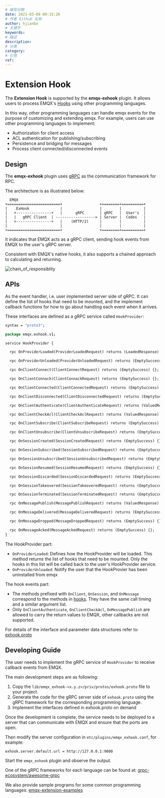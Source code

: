 ```yaml
---
# 编写日期
date: 2021-03-09 09:15:26
# 作者 Github 名称
author: hjianbo
# 关键字
keywords:
# 描述
description:
# 分类
category: 
# 引用
ref:
---
```


# Extension Hook

The **Extension Hook** is supported by the **emqx-exhook** plugin. It allows users to process EMQX's [Hooks](hooks.md) using other programming languages.

In this way, other programming languages can handle emqx events for the purpose of customizing and extending emqx. For example, users can use other programming languages to implement:

- Authorization for client access
- ACL authentication for publishing/subscribing
- Persistence and bridging for messages
- Process client connected/disconnected events


## Design

The **emqx-exhook** plugin uses [gRPC](https://www.grpc.io) as the communication framework for RPC.

The architecture is as illustrated below:

```
  EMQX
+========================+                 +========+==========+
|    ExHook              |                 |        |          |
|   +----------------+   |      gRPC       | gRPC   |  User's  |
|   |   gRPC Client  | ------------------> | Server |  Codes   |
|   +----------------+   |    (HTTP/2)     |        |          |
|                        |                 |        |          |
+========================+                 +========+==========+
```

It indicates that EMQX acts as a gRPC client, sending hook events from EMQX to the user's gRPC server.

Consistent with EMQX's native hooks, it also supports a chained approach to calculating and returning.

![chain_of_responsiblity](./assets/chain_of_responsiblity.png)


## APIs

As the event handler, i.e. user implemented server side of gRPC. It can define the list of hooks that need to be mounted, and the implement callback functions for how to go about handling each event when it arrives.

These interfaces are defined as a gRPC service called `HookProvider`:

```protobuf
syntax = "proto3";

package emqx.exhook.v1;

service HookProvider {

  rpc OnProviderLoaded(ProviderLoadedRequest) returns (LoadedResponse) {};

  rpc OnProviderUnloaded(ProviderUnloadedRequest) returns (EmptySuccess) {};

  rpc OnClientConnect(ClientConnectRequest) returns (EmptySuccess) {};

  rpc OnClientConnack(ClientConnackRequest) returns (EmptySuccess) {};

  rpc OnClientConnected(ClientConnectedRequest) returns (EmptySuccess) {};

  rpc OnClientDisconnected(ClientDisconnectedRequest) returns (EmptySuccess) {};

  rpc OnClientAuthenticate(ClientAuthenticateRequest) returns (ValuedResponse) {};

  rpc OnClientCheckAcl(ClientCheckAclRequest) returns (ValuedResponse) {};

  rpc OnClientSubscribe(ClientSubscribeRequest) returns (EmptySuccess) {};

  rpc OnClientUnsubscribe(ClientUnsubscribeRequest) returns (EmptySuccess) {};

  rpc OnSessionCreated(SessionCreatedRequest) returns (EmptySuccess) {};

  rpc OnSessionSubscribed(SessionSubscribedRequest) returns (EmptySuccess) {};

  rpc OnSessionUnsubscribed(SessionUnsubscribedRequest) returns (EmptySuccess) {};

  rpc OnSessionResumed(SessionResumedRequest) returns (EmptySuccess) {};

  rpc OnSessionDiscarded(SessionDiscardedRequest) returns (EmptySuccess) {};

  rpc OnSessionTakeovered(SessionTakeoveredRequest) returns (EmptySuccess) {};

  rpc OnSessionTerminated(SessionTerminatedRequest) returns (EmptySuccess) {};

  rpc OnMessagePublish(MessagePublishRequest) returns (ValuedResponse) {};

  rpc OnMessageDelivered(MessageDeliveredRequest) returns (EmptySuccess) {};

  rpc OnMessageDropped(MessageDroppedRequest) returns (EmptySuccess) {};

  rpc OnMessageAcked(MessageAckedRequest) returns (EmptySuccess) {};
}
```

The HookProvider part:

- `OnProviderLoaded`: Defines how the HookProvider will be loaded. This method returns the list of hooks that need to be mounted. Only the hooks in this list will be called back to the user's HookProvider service.
- `OnProviderUnloaded`: Notify the user that the HookProvier has been uninstalled from emqx

The hook events part:

- The methods prefixed with `OnClient`, `OnSession`, and `OnMessage` correspond to the methods in [hooks](hooks.md). They have the same call timing and a similar argument list.
- Only `OnClientAuthenticate`, `OnClientCheckAcl`, `OnMessagePublish` are allowed to carry the return values to EMQX, other callbacks are not supported.

For details of the interface and parameter data structures refer to: [exhook.proto](https://github.com/emqx/emqx/blob/v4.3-beta.1/apps/emqx_exhook/priv/protos/exhook.proto)

## Developing Guide

The user needs to implement the gRPC service of `HookProvider` to receive callback events from EMQX.

The main development steps are as following:

1. Copy the `lib/emqx_exhook-<x.y.z>/priv/protos/exhook.proto` file to your project.
2. Generate the code for the gRPC server side of `exhook.proto` using the gRPC framework for the corresponding programming language.
3. Implement the interfaces defined in exhook.proto on demand

Once the development is complete, the service needs to be deployed to a server that can communicate with EMQX and ensure that the ports are open.

Then modify the server configuration in `etc/plugins/emqx_exhook.conf`, for example:

```
exhook.server.default.url = http://127.0.0.1:9000
```

Start the `emqx_exhook` plugin and observe the output.

One of the gRPC frameworks for each language can be found at: [grpc-ecosystem/awesome-grpc](https://github.com/grpc-ecosystem/awesome-grpc)

We also provide sample programs for some common programming languages: [emqx-extension-examples](https://github.com/emqx/emqx-extension-examples)
